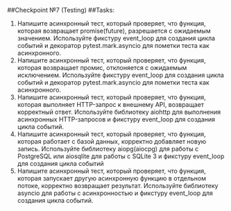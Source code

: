 ##Checkpoint №7 (Testing)
##Tasks:
1. Напишите асинхронный тест, который проверяет, что функция, которая возвращает promise(future), разрешается с ожидаемым значением. Используйте фикстуру event_loop для создания цикла событий и декоратор pytest.mark.asyncio для пометки теста как асинхронного. 
2. Напишите асинхронный тест, который проверяет, что функция, которая возвращает промис, отклоняется с ожидаемым исключением. Используйте фикстуру event_loop для создания цикла событий и декоратор pytest.mark.asyncio для пометки теста как асинхронного. 
3. Напишите асинхронный тест, который проверяет, что функция, которая выполняет HTTP-запрос к внешнему API, возвращает корректный ответ. Используйте библиотеку aiohttp для выполнения асинхронных HTTP-запросов и фикстуру event_loop для создания цикла событий. 
4. Напишите асинхронный тест, который проверяет, что функция, которая работает с базой данных, корректно добавляет новую запись. Используйте библиотеку aiopg(aiocpg) для работы с PostgreSQL или aiosqlite для работы с SQLite 3 и фикстуру event_loop для создания цикла событий 
5. Напишите асинхронный тест, который проверяет, что функция, которая запускает другую асинхронную функцию в отдельном потоке, корректно возвращает результат. Используйте библиотеку asyncio для работы с асинхронностью и фикстуру event_loop для создания цикла событий. 
